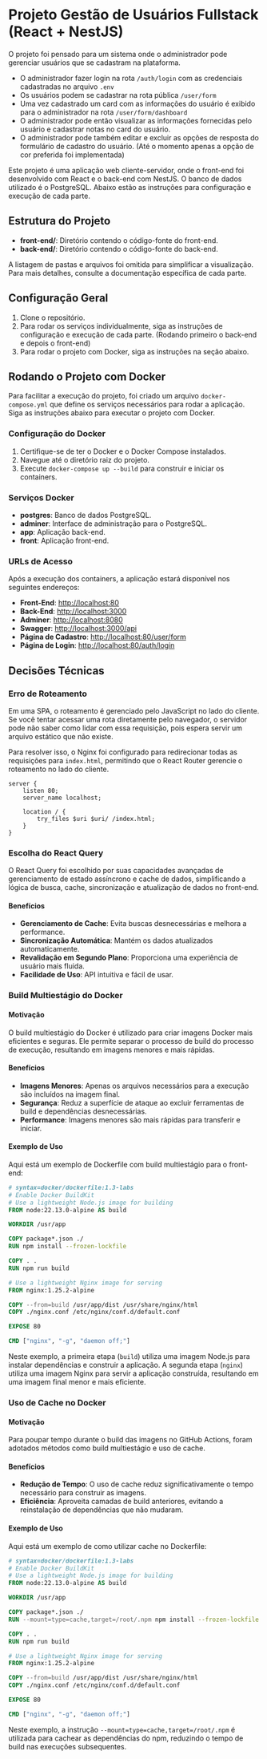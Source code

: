 # Projeto Gestão de Usuários Fullstack (React + NestJS)

O projeto foi pensado para um sistema onde o administrador pode gerenciar usuários que se cadastram na plataforma.

- O administrador fazer login na rota `/auth/login` com as credenciais cadastradas no arquivo `.env`
- Os usuários podem se cadastrar na rota pública `/user/form` 
- Uma vez cadastrado um card com as informações do usuário é exibido para o administrador na rota `/user/form/dashboard`
- O administrador pode então visualizar as informações fornecidas pelo usuário e cadastrar notas no card do usuário.
- O administrador pode também editar e excluir as opções de resposta do formulário de cadastro do usuário. (Até o momento apenas a opção de cor preferida foi implementada)
  
Este projeto é uma aplicação web cliente-servidor, onde o front-end foi desenvolvido com React e o back-end com NestJS. O banco de dados utilizado é o PostgreSQL. Abaixo estão as instruções para configuração e execução de cada parte.
  
## Estrutura do Projeto

- **front-end/**: Diretório contendo o código-fonte do front-end.
- **back-end/**: Diretório contendo o código-fonte do back-end.

A listagem de pastas e arquivos foi omitida para simplificar a visualização. Para mais detalhes, consulte a documentação específica de cada parte.

## Configuração Geral

1. Clone o repositório.
2. Para rodar os serviços individualmente, siga as instruções de configuração e execução de cada parte. (Rodando primeiro o back-end e depois o front-end)
3. Para rodar o projeto com Docker, siga as instruções na seção abaixo.

## Rodando o Projeto com Docker

Para facilitar a execução do projeto, foi criado um arquivo `docker-compose.yml` que define os serviços necessários para rodar a aplicação. Siga as instruções abaixo para executar o projeto com Docker.

### Configuração do Docker

1. Certifique-se de ter o Docker e o Docker Compose instalados.
2. Navegue até o diretório raiz do projeto.
3. Execute `docker-compose up --build` para construir e iniciar os containers.

### Serviços Docker

- **postgres**: Banco de dados PostgreSQL.
- **adminer**: Interface de administração para o PostgreSQL.
- **app**: Aplicação back-end.
- **front**: Aplicação front-end.

### URLs de Acesso
Após a execução dos containers, a aplicação estará disponível nos seguintes endereços:
- **Front-End**: [http://localhost:80](http://localhost:80)
- **Back-End**: [http://localhost:3000](http://localhost:3000)
- **Adminer**: [http://localhost:8080](http://localhost:8080)
- **Swagger**: [http://localhost:3000/api](http://localhost:3000/api)
- **Página de Cadastro**: [http://localhost:80/user/form](http://localhost:80/user/form)
- **Página de Login**: [http://localhost:80/auth/login](http://localhost:80/auth/login)
  
## Decisões Técnicas

### Erro de Roteamento

Em uma SPA, o roteamento é gerenciado pelo JavaScript no lado do cliente. Se você tentar acessar uma rota diretamente pelo navegador, o servidor pode não saber como lidar com essa requisição, pois espera servir um arquivo estático que não existe.

Para resolver isso, o Nginx foi configurado para redirecionar todas as requisições para `index.html`, permitindo que o React Router gerencie o roteamento no lado do cliente.

```nginx
server {
    listen 80;
    server_name localhost;

    location / {
        try_files $uri $uri/ /index.html;
    }
}
```

### Escolha do React Query

O React Query foi escolhido por suas capacidades avançadas de gerenciamento de estado assíncrono e cache de dados, simplificando a lógica de busca, cache, sincronização e atualização de dados no front-end.

#### Benefícios

- **Gerenciamento de Cache**: Evita buscas desnecessárias e melhora a performance.
- **Sincronização Automática**: Mantém os dados atualizados automaticamente.
- **Revalidação em Segundo Plano**: Proporciona uma experiência de usuário mais fluida.
- **Facilidade de Uso**: API intuitiva e fácil de usar.

### Build Multiestágio do Docker

#### Motivação

O build multiestágio do Docker é utilizado para criar imagens Docker mais eficientes e seguras. Ele permite separar o processo de build do processo de execução, resultando em imagens menores e mais rápidas.

#### Benefícios

- **Imagens Menores**: Apenas os arquivos necessários para a execução são incluídos na imagem final.
- **Segurança**: Reduz a superfície de ataque ao excluir ferramentas de build e dependências desnecessárias.
- **Performance**: Imagens menores são mais rápidas para transferir e iniciar.

#### Exemplo de Uso

Aqui está um exemplo de Dockerfile com build multiestágio para o front-end:

```dockerfile
# syntax=docker/dockerfile:1.3-labs
# Enable Docker BuildKit
# Use a lightweight Node.js image for building
FROM node:22.13.0-alpine AS build

WORKDIR /usr/app

COPY package*.json ./
RUN npm install --frozen-lockfile

COPY . .
RUN npm run build

# Use a lightweight Nginx image for serving
FROM nginx:1.25.2-alpine

COPY --from=build /usr/app/dist /usr/share/nginx/html
COPY ./nginx.conf /etc/nginx/conf.d/default.conf

EXPOSE 80

CMD ["nginx", "-g", "daemon off;"]
```

Neste exemplo, a primeira etapa (`build`) utiliza uma imagem Node.js para instalar dependências e construir a aplicação. A segunda etapa (`nginx`) utiliza uma imagem Nginx para servir a aplicação construída, resultando em uma imagem final menor e mais eficiente.

### Uso de Cache no Docker

#### Motivação

Para poupar tempo durante o build das imagens no GitHub Actions, foram adotados métodos como build multiestágio e uso de cache.

#### Benefícios

- **Redução de Tempo**: O uso de cache reduz significativamente o tempo necessário para construir as imagens.
- **Eficiência**: Aproveita camadas de build anteriores, evitando a reinstalação de dependências que não mudaram.

#### Exemplo de Uso

Aqui está um exemplo de como utilizar cache no Dockerfile:

```dockerfile
# syntax=docker/dockerfile:1.3-labs
# Enable Docker BuildKit
# Use a lightweight Node.js image for building
FROM node:22.13.0-alpine AS build

WORKDIR /usr/app

COPY package*.json ./
RUN --mount=type=cache,target=/root/.npm npm install --frozen-lockfile

COPY . .
RUN npm run build

# Use a lightweight Nginx image for serving
FROM nginx:1.25.2-alpine

COPY --from=build /usr/app/dist /usr/share/nginx/html
COPY ./nginx.conf /etc/nginx/conf.d/default.conf

EXPOSE 80

CMD ["nginx", "-g", "daemon off;"]
```

Neste exemplo, a instrução `--mount=type=cache,target=/root/.npm` é utilizada para cachear as dependências do npm, reduzindo o tempo de build nas execuções subsequentes.

